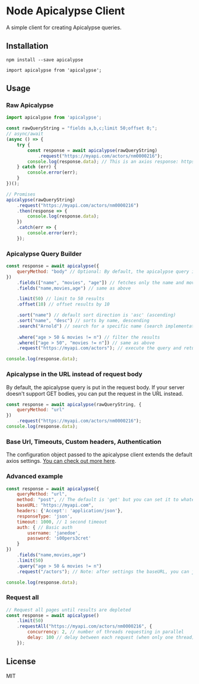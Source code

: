# Node Apicalypse Client

A simple client for creating Apicalypse queries.

## Installation

`npm install --save apicalypse`

`import apicalypse from 'apicalypse';`

## Usage

### Raw Apicalypse

```javascript
import apicalypse from 'apicalypse';

const rawQueryString = "fields a,b,c;limit 50;offset 0;";
// async/await
(async () => {
    try {
        const response = await apicalypse(rawQueryString)
            .request("https://myapi.com/actors/nm0000216");
        console.log(response.data); // This is an axios response: https://github.com/axios/axios#response-schema
    } catch (err) {
        console.error(err);
    }
})();

// Promises
apicalypse(rawQueryString)
    .request("https://myapi.com/actors/nm0000216")
    .then(response => {
        console.log(response.data);
    })
    .catch(err => {
        console.error(err);
    });
```

### Apicalypse Query Builder

```javascript
const response = await apicalypse({
    queryMethod: "body" // Optional: By default, the apicalypse query is put in the request body. Use 'url' to put the query in the request URL.
})
    .fields(["name", "movies", "age"]) // fetches only the name and movies fields
    .fields("name,movies,age") // same as above

    .limit(50) // limit to 50 results
    .offset(10) // offset results by 10

    .sort("name") // default sort direction is 'asc' (ascending)
    .sort("name", "desc") // sorts by name, descending
    .search("Arnold") // search for a specific name (search implementations can vary)
    
    .where("age > 50 & movies != n") // filter the results
    .where(["age > 50", "movies != n"]) // same as above
    .request("https://myapi.com/actors"); // execute the query and return a response object

console.log(response.data);
```

### Apicalypse in the URL instead of request body

By default, the apicalypse query is put in the request body. If your server doesn't support GET bodies, you can put the request in the URL instead.

```javascript
const response = await apicalypse(rawQueryString, {
    queryMethod: "url"
})
    .request("https://myapi.com/actors/nm0000216");
console.log(response.data);
```

### Base Url, Timeouts, Custom headers, Authentication

The configuration object passed to the apicalypse client extends the default axios settings. [You can check out more here](https://github.com/axios/axios#request-config).

### Advanced example

```javascript
const response = await apicalypse({
    queryMethod: "url",
    method: "post", // The default is 'get' but you can set it to whatever you like.
    baseURL: "https://myapi.com",
    headers: {'Accept': 'application/json'},
    responseType: 'json',
    timeout: 1000, // 1 second timeout
    auth: { // Basic auth
        username: 'janedoe',
        password: 's00pers3cret'
    }
})
    .fields("name,movies,age")
    .limit(50)    
    .query("age > 50 & movies != n")
    .request("/actors"); // Note: after settings the baseURL, you can just use a path here

console.log(response.data);
```

### Request all

```javascript
// Request all pages until results are depleted
const response = await apicalypse()
    .limit(50)
    .requestAll("https://myapi.com/actors/nm0000216", {
        concurrency: 2, // number of threads requesting in parallel
        delay: 100 // delay between each request (when only one thread)
    });
```

## License

MIT